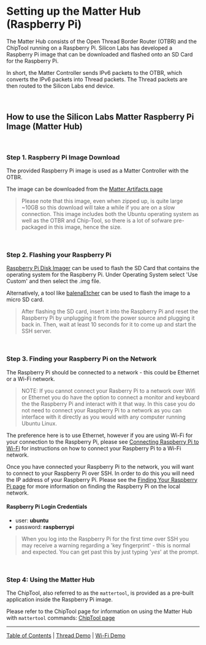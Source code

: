 # Setting up the Matter Hub (Raspberry Pi)

The Matter Hub consists of the Open Thread Border Router (OTBR) and the ChipTool
running on a Raspberry Pi. Silicon Labs has developed a Raspberry Pi image that
can be downloaded and flashed onto an SD Card for the Raspberry Pi.

In short, the Matter Controller sends IPv6 packets to the OTBR, which converts
the IPv6 packets into Thread packets. The Thread packets are then routed to the
Silicon Labs end device.

<br>

## How to use the Silicon Labs Matter Raspberry Pi Image (Matter Hub)

<br>

### Step 1. Raspberry Pi Image Download

The provided Raspberry Pi image is used as a Matter Controller with the OTBR.

The image can be downloaded from the
[Matter Artifacts page](../general/ARTIFACTS.md)

> Please note that this image, even when zipped up, is quite large ~10GB so this download will take a while if you are on a slow connection. This image includes both the Ubuntu operating system as well as the OTBR and Chip-Tool, so there is a lot of sofware pre-packaged in this image, hence the size.

<br>

### Step 2. Flashing your Raspberry Pi

[Raspberry Pi Disk Imager](https://www.raspberrypi.com/software/) can be used to
flash the SD Card that contains the operating system for the Raspberry Pi. Under Operating System select 'Use Custom' and then select the .img file. 

Alternatively, a tool like [balenaEtcher](https://www.balena.io/etcher/) can be
used to flash the image to a micro SD card.

> After flashing the SD card, insert it into the Raspberry Pi and reset the
> Raspberry Pi by unplugging it from the power source and plugging it back in. Then, wait at least 10 seconds for it to come up and start the
> SSH server.

<br>

### Step 3. Finding your Raspberry Pi on the Network

The Raspberry Pi should be connected to a network - this could be Ethernet or a
Wi-Fi network.

> NOTE: If you cannot connect your Rasberry Pi to a network over Wifi or Ethernet you do have the option to connect a monitor and keyboard the the Raspberry Pi and interact with it that way. In this case you do not need to connect your Raspberry Pi to a network as you can interface with it directly as you would with any computer running Ubuntu Linux.

The preference here is to use Ethernet, however if you are using Wi-Fi for your connection to the Raspberry Pi, please see [Connecting Raspberry Pi to Wi-Fi](https://www.raspberrypi.com/documentation/computers/configuration.html#configuring-networking) for instructions on how to connect your Raspberry Pi to a Wi-Fi network.

Once you have connected your Raspberry Pi to the network, you will want to connect to your Raspberry Pi over SSH. In order to do this you will need the IP address of your Raspberry Pi. Please see the [Finding Your Raspberry Pi page](../general/FIND_RASPI.md) for
more information on finding the Raspberry Pi on the local network.

#### Raspberry Pi Login Credentials

-   user: **ubuntu**
-   password: **raspberrypi**

> When you log into the Raspberry Pi for the first time over SSH you may receive
> a warning regarding a 'key fingerprint' - this is normal and expected. You can
> get past this by just typing '_yes_' at the prompt.

<br>

### Step 4: Using the Matter Hub

The ChipTool, also referred to as the `mattertool`, is provided as a pre-built
application inside the Raspberry Pi image.

Please refer to the ChipTool page for information on using the Matter Hub with
`mattertool` commands: [ChipTool page](./CHIP_TOOL.md)

----
[Table of Contents](../README.md) | [Thread Demo](./DEMO_OVERVIEW.md) | [Wi-Fi Demo](../wifi/DEMO_OVERVIEW.md)